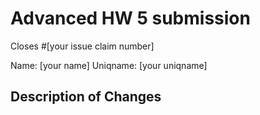 # Advanced HW 5 submission

Closes #[your issue claim number]

Name: [your name]
Uniqname: [your uniqname]

## Description of Changes


